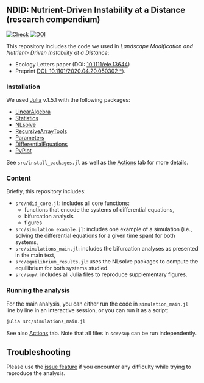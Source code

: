## NDID: Nutrient-Driven Instability at a Distance (research compendium)
[![Check](https://github.com/McCannLab/NDID/workflows/Check/badge.svg)](https://github.com/McCannLab/NDID/actions)
[![DOI](https://zenodo.org/badge/287106212.svg)](https://zenodo.org/badge/latestdoi/287106212)


This repository includes the code we used in *Landscape Modification and Nutrient- Driven Instability at a Distance*: 

- Ecology Letters paper (DOI: [10.1111/ele.13644](https://onlinelibrary.wiley.com/doi/abs/10.1111/ele.13644))
- Preprint [DOI: 10.1101/2020.04.20.050302 *](https://doi.org/10.1101/2020.04.20.050302)).


### Installation

We used [Julia](https://julialang.org/) v.1.5.1 with the following packages:

- [LinearAlgebra](https://docs.julialang.org/en/v1/stdlib/LinearAlgebra/)
- [Statistics](https://docs.julialang.org/en/v1/stdlib/Statistics/)
- [NLsolve](https://github.com/JuliaNLSolvers/NLsolve.jl)
- [RecursiveArrayTools](https://github.com/SciML/RecursiveArrayTools.jl)
- [Parameters](https://github.com/mauro3/Parameters.jl)
- [DifferentialEquations](https://github.com/SciML/DifferentialEquations.jl)
- [PyPlot](https://github.com/JuliaPy/PyPlot.jl)

See `src/install_packages.jl` as well as the [Actions](https://github.com/McCannLab/NDID/actions) tab for more details.


### Content

Briefly, this repository includes:

- `src/ndid_core.jl`: includes all core functions:
    - functions that encode the systems of differential equations,
    - bifurcation analysis
    - figures
- `src/simulation_example.jl`: includes one example of a simulation (i.e., solving the differential equations for a given time span) for both systems,
- `src/simulations_main.jl`: includes the bifurcation analyses as presented in the main text,
- `src/equilibrium_results.jl`: uses the NLsolve packages to compute the equilibrium for both systems studied.
- `src/sup/`: includes all Julia files to reproduce supplementary figures. 


### Running the analysis 

For the main analysis, you can either run the code in `simulation_main.jl` line by line in an interactive session, or you can run it as a script: 

```sh
julia src/simulations_main.jl
```

See also [Actions](https://github.com/McCannLab/NDID/actions) tab. Note that all files in `scr/sup` can be run independently. 


## Troubleshooting

Please use the [issue feature](https://github.com/McCannLab/NDID/issues) if you encounter any difficulty while trying to reproduce the analysis. 